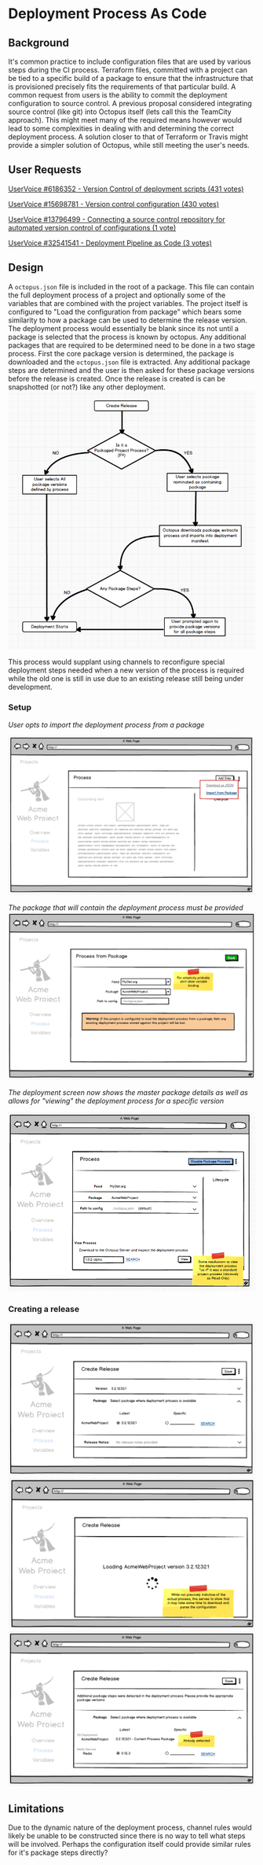 # Deployment Process As Code #


## Background ##
It's common practice to include configuration files that are used by various steps during the CI process. Terraform files, committed with a project can be tied to a specific build of a package to ensure that the infrastructure that is provisioned precisely fits the requirements of that particular build. A common request from users is the ability to commit the deployment configuration to source control. A previous proposal considered integrating source control (like git) into Octopus itself (lets call this the TeamCity approach). This might meet many of the required means however would lead to some complexities in dealing with and determining the correct deployment process. A solution closer to that of Terraform or Travis might provide a simpler solution of Octopus, while still meeting the user's needs.

## User Requests ##
[UserVoice #6186352 - Version Control of deployment scripts (431 votes)](https://octopusdeploy.uservoice.com/forums/170787-general/suggestions/6186352-version-control-of-deployment-scripts)

[UserVoice #15698781 - Version control configuration (430 votes)](https://octopusdeploy.uservoice.com/forums/170787-general/suggestions/15698781-version-control-configuration)

[UserVoice #13796499 - Connecting a source control repository for automated version control of configurations (1 vote)](https://octopusdeploy.uservoice.com/forums/170787-general/suggestions/13796499-connecting-a-source-control-repository-for-automat)

[UserVoice #32541541 - Deployment Pipeline as Code (3 votes)](https://octopusdeploy.uservoice.com/forums/170787-general/suggestions/32541541-deployment-pipeline-as-code)

## Design ##
A `octopus.json` file is included in the root of a package. This file can contain the full deployment process of a project and optionally some of the variables that are combined with the project variables.
 The project itself is configured to "Load the configuration from package" which bears some similarity to how a package can be used to determine the release version. The deployment process would essentially be blank since its not until a package is selected that the process is known by octopus. Any additional packages that are required to be determined need to be done in a two stage process. First the core package version is determined, the package is downloaded and the `octopus.json` file is extracted. Any additional package steps are determined and the user is then asked for these package versions before the release is created. Once the release is created is can be snapshotted (or not?) like any other deployment.
![Creating a Release - Process Flow](create_release_process.png "width=500")

This process would supplant using channels to reconfigure special deployment steps needed when a new version of the process is required while the old one is still in use due to an existing release still being under development.


### Setup ###
_User opts to import the deployment process from a package_

![Initial](process_initial.png "width=500")

_The package that will contain the deployment process must be provided_
![Configure](process_configure.png "width=500")

_The deployment screen now shows the master package details as well as allows for "viewing" the deployment process for a specific version_

![Edit](process_edit.png "width=500")

### Creating a release ###

![Edit](create_release_1.png "width=300")
![Edit](create_release_2.png "width=300")
![Edit](create_release_3.png "width=300")

## Limitations ##
Due to the dynamic nature of the deployment process, channel rules would likely be unable to be constructed since there is no way to tell what steps will be involved. Perhaps the configuration itself could provide similar rules for it's package steps directly?

